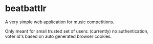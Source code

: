 # beatbattlr

A very simple web application for music competitions.

Only meant for small trusted set of users: (currently) no authentication, voter
id's based on auto generated browser cookies.
